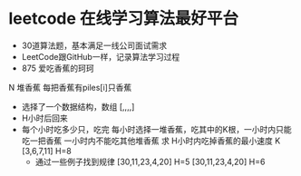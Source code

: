 # leetcode 在线学习算法最好平台
- 30道算法题，基本满足一线公司面试需求
- LeetCode跟GitHub一样，记录算法学习过程
- 875 爱吃香蕉的珂珂

N 堆香蕉 每把香蕉有piles[i]只香蕉
- 选择了一个数据结构，数组 [,,,,]
- H小时后回来
- 每个小时吃多少只，吃完
  每小时选择一堆香蕉，吃其中的K根，一小时内只能吃一把香蕉
  一小时内不能吃其他堆香蕉
  求 H小时内吃掉香蕉的最小速度 K
  [3,6,7,11] H=8
  - 通过一些例子找到规律
  [30,11,23,4,20] H=5
  [30,11,23,4,20] H=6